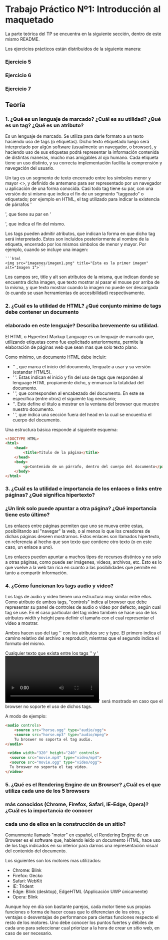 # Trabajo Práctico Nº1: Introducción al maquetado

La parte teórica del TP se encuentra en la siguiente sección, dentro de este mismo README.

Los ejercicios prácticos están distribuidos de la siguiente manera:

### Ejercicio 5
### Ejercicio 6
### Ejercicio 7

## Teoría

### 1. ¿Qué es un lenguaje de marcado? ¿Cuál es su utilidad? ¿Qué es un tag? ¿Qué es un atributo?

Es un lenguaje de marcado. Se utiliza para darle formato a un texto haciendo uso de tags (o etiquetas). Dicho texto etiquetado luego será interpretado por algún software (usualmente un navegador, o browser), y haciendo uso de sus etiquetas podrá representar la información contenida de distintas maneras, mucho mas amigables al ojo humano. Cada etiqueta tiene un uso distinto, y su correcta implementación facilita la comprensión y navegación del usuario.

Un tag es un segmento de texto encerrado entre los símbolos menor y mayor <>, y definido de antemano para ser representado por un navegador u aplicación de una forma conocida. Casi todo tag tiene su par, con una versión de si mismo que indica el fin de un segmento "taggeado" o etiquetado; por ejemplo en HTML, el tag utilizado para indicar la existencia de párrafos '<p>', que tiene su par en '</p>', que indica el fín del mismo.

Los tags pueden admitir atributos, que indican la forma en que dicho tag será interpretado. Estos son incluidos posteriormente al nombre de la etiqueta, encerrado por los mismos símbolos de menor y mayor. Por ejemplo, cuando se incluye una imagen:

    ```html
    <img src="imagenes/imagen1.png" title="Esta es la primer imagen" alt="Imagen 1">```

Los campos src, title y alt son atributos de la misma, que indican donde se encuentra dicha imagen, que texto mostrar al pasar el mouse por arriba de la misma, y que texto mostrar cuando la imagen no puede ser descargada (o cuando se usan herramientas de accesibilidad) respectivamente.

### 2. ¿Cuál es la utilidad de HTML? ¿Qué conjunto mínimo de tags debe contener un documento
### elaborado en este lenguaje? Describa brevemente su utilidad.

El HTML o Hypertext Markup Language es un lenguaje de marcado que, utilizando etiquetas como fue explicitado anteriormente, permite la elaboración de páginas web que sean mas que solo texto plano.

Como mínimo, un documento HTML debe incluir:
* '<!DOCTYPE HTML>' , que marca el inicio del documento, lenguate a usar y su versión (estandar HTML5).
* '<html> </html>'. Estas indican el inicio y fin del uso de tags que responden al lenguage HTML propiamente dicho, y enmarcan la totalidad del documento.
* '<head> </head>', que corresponden al encabezado del documento. En este se especifica (entre otros) el siguiente tag necesario;
* '<title> </title>'. Este define el título a mostrar en la ventana del browser que muestre nuestro documento.
* '<body> </body>', que indica una sección fuera del head en la cual se encuentra el cuerpo del documento. 

Una estructura básica responde al siguiente esquema:

```html
<!DOCTYPE HTML>
<html>
    <head>
	    <title>Título de la página</title>
	</head>
	<body>
		<p>Contenido de un párrafo, dentro del cuerpo del documento</p>
	</body>
</html>
```

### 3. ¿Cuál es la utilidad e importancia de los enlaces o links entre páginas? ¿Qué significa hipertexto?
### ¿Un link solo puede apuntar a otra página? ¿Qué importancia tiene esto último?

Los enlaces entre páginas permiten que uno se mueva entre estas, posibilitando así "navegar" la web, o al menos lo que los creadores de dichas páginas deseen mostrarnos. Estos enlaces son llamados hipertexto, en referencia al hecho que son texto que contiene otro texto (o en este caso, un enlace a uno). 

Los enlaces pueden apuntar a muchos tipos de recursos distintos y no solo a otras páginas, como puede ser imágenes, videos, archivos, etc. Esto es lo que vuelve a la web tan rica en cuanto a las posibilidades que permite en tanto a compartir información.

### 4. ¿Cómo funcionan los tags audio y video?

Los tags de audio y video tienen una estructura muy similar entre ellos. Como atributo de ambos tags, "controls" indica al browser que debe representar su panel de controles de audio o video por defecto, según cual tag se use. En el caso particular del tag video también se hace uso de los atributos width y height para definir el tamaño con el cual representar el video a mostrar.

Ambos hacen uso del tag '<source>' con los atributos src y type. El primero indica el camino relativo del archivo a reproducir, mientras que el segundo indica el formato del mismo.

Cualquier texto que exista entre los tags '<audio> </audio>' y '<video> </video>' será mostrado en caso que el browser no soporte el uso de dichos tags.

A modo de ejemplo: 

```html
<audio controls>
    <source src="horse.ogg" type="audio/ogg">
    <source src="horse.mp3" type="audio/mpeg">
    Tu broswer no soporta el tag audio.
</audio> 
```

```html
 <video width="320" height="240" controls>
  <source src="movie.mp4" type="video/mp4">
  <source src="movie.ogg" type="video/ogg">
  Tu broswer no soporta el tag video.
</video> 
```

### 5. ¿Qué es el Rendering Engine de un Browser? ¿Cuál es el que utiliza cada uno de los 5 browsers
### más conocidos (Chrome, Firefox, Safari, IE-Edge, Opera)? ¿Cuál es la importancia de conocer
### cada uno de ellos en la construcción de un sitio?

Comunmente llamado "motor" en español, el Rendering Engine de un Browser es el software que, habiendo leído un documento HTML, hace uso de los tags indicados en su interior para darnos una representación visual del contenido del documento.

Los siguientes son los motores mas utilizados:

* Chrome: Blink
* Firefox: Gecko
* Safari: WebKit
* IE: Trident
* Edge: Blink (desktop), EdgeHTML (Applicación UWP únicamente)
* Opera: Blink

Aunque hoy en día son bastante parejos, cada motor tiene sus propias funciones o forma de hacer cosas que lo diferencian de los otros, y ventajas o desventajas de performance para ciertas funciones respecto el resto de los motores. Uno debe conocer los puntos fuertes y débiles de cada uno para seleccionar cual priorizar a la hora de crear un sitio web, en caso de ser necesario.